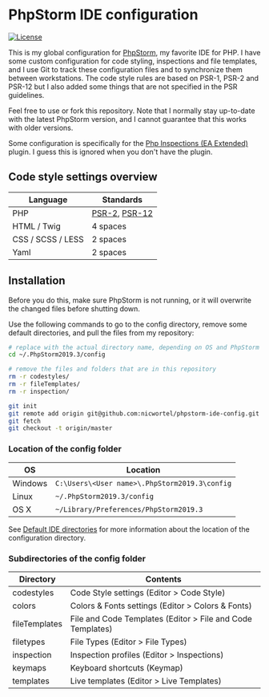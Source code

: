 # PhpStorm IDE configuration

[![License](https://img.shields.io/github/license/nicwortel/phpstorm-ide-config.svg)](https://github.com/nicwortel/phpstorm-ide-config/blob/master/LICENSE.txt)

This is my global configuration for [PhpStorm](https://www.jetbrains.com/phpstorm/), my favorite IDE for PHP. I have some custom configuration for code styling, inspections and file templates, and I use
Git to track these configuration files and to synchronize them between workstations. The code style rules are based on PSR-1, PSR-2 and PSR-12 but I also added some things that are not specified in the PSR guidelines.

Feel free to use or fork this repository. Note that I normally stay up-to-date with the latest PhpStorm version, and I cannot guarantee that this works with older versions.

Some configuration is specifically for the [Php Inspections (EA Extended)](https://github.com/kalessil/phpinspectionsea) plugin. I guess this is ignored when you don't have the plugin.

## Code style settings overview

Language          | Standards
------------------|---------
PHP               | [PSR-2](http://www.php-fig.org/psr/psr-2/), [PSR-12](https://github.com/php-fig/fig-standards/blob/master/proposed/extended-coding-style-guide.md)
HTML / Twig       | 4 spaces
CSS / SCSS / LESS | 2 spaces
Yaml              | 2 spaces

## Installation

Before you do this, make sure PhpStorm is not running, or it will overwrite the changed files before shutting down.

Use the following commands to go to the config directory, remove some default directories, and pull the files from my repository:

```bash
# replace with the actual directory name, depending on OS and PhpStorm version (see below).
cd ~/.PhpStorm2019.3/config

# remove the files and folders that are in this repository
rm -r codestyles/
rm -r fileTemplates/
rm -r inspection/

git init
git remote add origin git@github.com:nicwortel/phpstorm-ide-config.git
git fetch
git checkout -t origin/master
```

### Location of the config folder

OS | Location
---|---------
Windows | `C:\Users\<User name>\.PhpStorm2019.3\config`
Linux | `~/.PhpStorm2019.3/config`
OS X | `~/Library/Preferences/PhpStorm2019.3`

See [Default IDE directories](https://www.jetbrains.com/help/phpstorm/tuning-the-ide.html#default-dirs) for more information about the location of the configuration directory.

### Subdirectories of the config folder

Directory | Contents
----------|---------
codestyles | Code Style settings (Editor > Code Style)
colors | Colors & Fonts settings (Editor > Colors & Fonts)
fileTemplates | File and Code Templates (Editor > File and Code Templates)
filetypes | File Types (Editor > File Types)
inspection | Inspection profiles (Editor > Inspections)
keymaps | Keyboard shortcuts (Keymap)
templates | Live templates (Editor > Live Templates)
